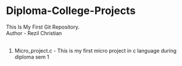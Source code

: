 # Diploma-College-Projects
This Is My First Git Repository.
<br>
Author - Rezil Christian 
<br><br>
1. Micro_project.c - This is my first micro project in c language during diploma sem 1
